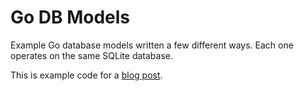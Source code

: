 # Go DB Models

Example Go database models written a few different ways. Each one operates on
the same SQLite database.

This is example code for a [blog post](https://pboyd.io/posts/5-ways-to-write-a-go-database-model/).
